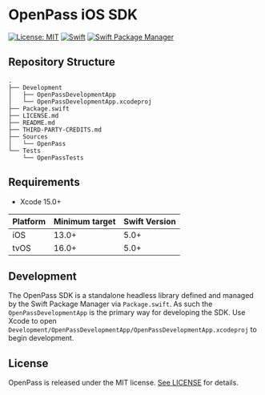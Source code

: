 # OpenPass iOS SDK

[![License: MIT](https://img.shields.io/badge/License-MIT-green.svg)](https://opensource.org/licenses/MIT)
[![Swift](https://img.shields.io/badge/Swift-5-orange)](https://img.shields.io/badge/Swift-5-orange)
[![Swift Package Manager](https://img.shields.io/badge/Swift_Package_Manager-compatible-blue)](https://img.shields.io/badge/Swift_Package_Manager-compatible-blue)

## Repository Structure

```
.
├── Development
│   ├── OpenPassDevelopmentApp
│   └── OpenPassDevelopmentApp.xcodeproj
├── Package.swift
├── LICENSE.md
├── README.md
├── THIRD-PARTY-CREDITS.md
├── Sources
│   └── OpenPass
└── Tests
    └── OpenPassTests
```

## Requirements

* Xcode 15.0+

| Platform | Minimum target | Swift Version |
| --- | --- | --- |
| iOS | 13.0+ | 5.0+ |
| tvOS | 16.0+ | 5.0+ |

## Development

The OpenPass SDK is a standalone headless library defined and managed by the Swift Package Manager via `Package.swift`.  As such the `OpenPassDevelopmentApp` is the primary way for developing the SDK.  Use Xcode to open `Development/OpenPassDevelopmentApp/OpenPassDevelopmentApp.xcodeproj` to begin development.

## License

OpenPass is released under the MIT license. [See LICENSE](https://github.com/openpass-sso/openpass-ios-sdk/blob/master/LICENSE.md) for details.
